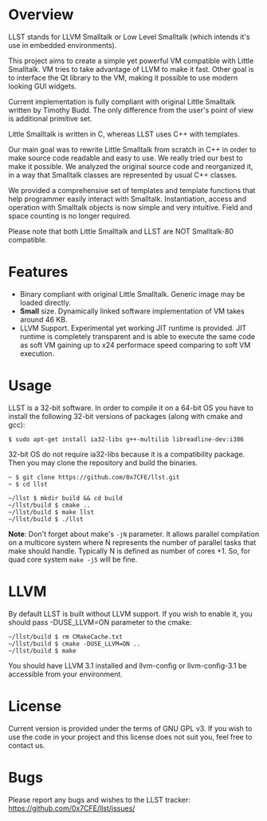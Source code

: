 Overview
=================
LLST stands for LLVM Smalltalk or Low Level Smalltalk (which intends it's use in embedded environments).

This project aims to create a simple yet powerful VM compatible with Little Smalltalk. VM tries to take advantage of LLVM to make it fast. Other goal is to interface the Qt library to the VM, making it possible to use modern looking GUI widgets.

Current implementation is fully compliant with original Little Smalltalk written by Timothy Budd. The only difference from the user's point of view is additional primitive set.

Little Smalltalk is written in C, whereas LLST uses C++ with templates.

Our main goal was to rewrite Little Smalltalk from scratch in C++ in order to make source code readable and easy to use. We really tried our best to make it possible. We analyzed the original source code and reorganized it, in a way that Smalltalk classes are represented by usual C++ classes.

We provided a comprehensive set of templates and template functions that help programmer easily interact with Smalltalk. Instantiation, access and operation with Smalltalk objects is now simple and very intuitive. Field and space counting is no longer required.

Please note that both Little Smalltalk and LLST are NOT Smalltalk-80 compatible.

Features
========

* Binary compliant with original Little Smalltalk. Generic image may be loaded directly.
* **Small** size. Dynamically linked software implementation of VM takes around 46 KB.
* LLVM Support. Experimental yet working JIT runtime is provided. JIT runtime is completely transparent and is able to execute the same code as soft VM gaining up to x24 performace speed comparing to soft VM execution.

Usage
=====
LLST is a 32-bit software. In order to compile it on a 64-bit OS you have to install the following 32-bit versions of packages (along with cmake and gcc):

```
$ sudo apt-get install ia32-libs g++-multilib libreadline-dev:i386
```

32-bit OS do not require ia32-libs because it is a compatibility package. Then you may clone the repository and build the binaries.

```
~ $ git clone https://github.com/0x7CFE/llst.git
~ $ cd llst

~/llst $ mkdir build && cd build
~/llst/build $ cmake ..
~/llst/build $ make llst
~/llst/build $ ./llst
```

**Note**: Don't forget about make's ```-jN``` parameter. It allows parallel compilation on a multicore system where N represents the number of parallel tasks that make should handle. Typically N is defined as number of cores +1. So, for quad core system ```make -j5``` will be fine.

LLVM
====

By default LLST is built without LLVM support. If you wish to enable it, you should pass -DUSE_LLVM=ON parameter to the cmake:
```
~/llst/build $ rm CMakeCache.txt
~/llst/build $ cmake -DUSE_LLVM=ON ..
~/llst/build $ make
```

You should have LLVM 3.1 installed and llvm-config or llvm-config-3.1 be accessible from your environment.

License
=======

Current version is provided under the terms of GNU GPL v3. If you wish to use the code in your project and this license does not suit you, feel free to contact us.

Bugs
====

Please report any bugs and wishes to the LLST tracker: https://github.com/0x7CFE/llst/issues/
